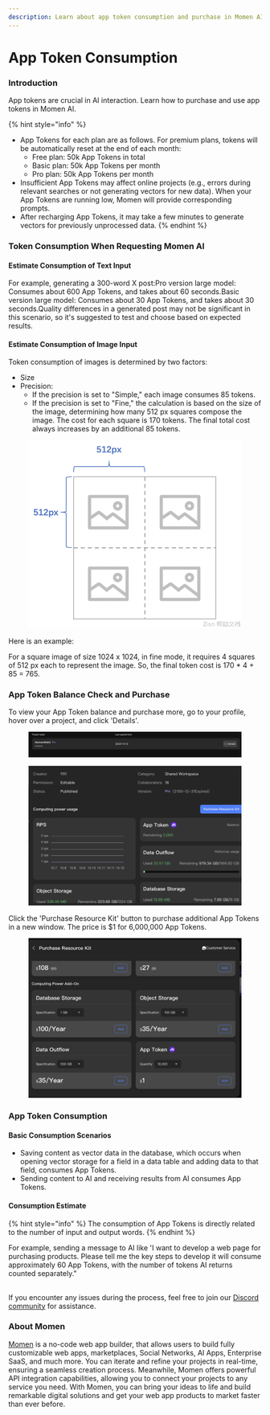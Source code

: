 ```yaml
---
description: Learn about app token consumption and purchase in Momen AI.
---
```


# App Token Consumption

### Introduction

App tokens are crucial in AI interaction. Learn how to purchase and use app tokens in Momen AI.

{% hint style="info" %}
* App Tokens for each plan are as follows. For premium plans, tokens will be automatically reset at the end of each month:
  * Free plan: 50k App Tokens in total
  * Basic plan: 50k App Tokens per month
  * Pro plan: 50k App Tokens per month
* Insufficient App Tokens may affect online projects (e.g., errors during relevant searches or not generating vectors for new data). When your App Tokens are running low, Momen will provide corresponding prompts.
* After recharging App Tokens, it may take a few minutes to generate vectors for previously unprocessed data.
{% endhint %}

### Token Consumption When Requesting Momen AI

#### Estimate Consumption of Text Input

For example, generating a 300-word X post:Pro version large model: Consumes about 600 App Tokens, and takes about 60 seconds.Basic version large model: Consumes about 30 App Tokens, and takes about 30 seconds.Quality differences in a generated post may not be significant in this scenario, so it's suggested to test and choose based on expected results.

#### Estimate Consumption of Image Input

Token consumption of images is determined by two factors:

* Size
* Precision:
  * If the precision is set to "Simple," each image consumes 85 tokens.
  * If the precision is set to "Fine," the calculation is based on the size of the image, determining how many 512 px squares compose the image. The cost for each square is 170 tokens. The final total cost always increases by an additional 85 tokens.

<figure><img src="../.gitbook/assets/1280X1280.png" alt="The calculation of image input"><figcaption></figcaption></figure>

Here is an example:

For a square image of size 1024 x 1024, in fine mode, it requires 4 squares of 512 px each to represent the image. So, the final token cost is 170 \* 4 + 85 = 765.

### App Token Balance Check and Purchase

To view your App Token balance and purchase more, go to your profile, hover over a project, and click 'Details'.

<figure><img src="../.gitbook/assets/1 (44).png" alt="Project details in a no-code tool"><figcaption></figcaption></figure>

<figure><img src="../.gitbook/assets/2 (38).png" alt="Purchase resource kit in a no-code tool"><figcaption></figcaption></figure>

Click the 'Purchase Resource Kit' button to purchase additional App Tokens in a new window. The price is $1 for 6,000,000 App Tokens.

<figure><img src="../.gitbook/assets/3 (31).png" alt="App token consumption in a no-code tool"><figcaption></figcaption></figure>

### App Token Consumption

#### Basic Consumption Scenarios

* Saving content as vector data in the database, which occurs when opening vector storage for a field in a data table and adding data to that field, consumes App Tokens.
* Sending content to AI and receiving results from AI consumes App Tokens.

#### Consumption Estimate

{% hint style="info" %}
The consumption of App Tokens is directly related to the number of input and output words.
{% endhint %}

For example, sending a message to AI like 'I want to develop a web page for purchasing products. Please tell me the key steps to develop it will consume approximately 60 App Tokens, with the number of tokens AI returns counted separately."

\
If you encounter any issues during the process, feel free to join our [Discord community](https://discord.com/invite/UCyhySSXfz) for assistance.

### About Momen

[Momen](https://momen.app/?channel=blog-about) is a no-code web app builder, that allows users to build fully customizable web apps, marketplaces, Social Networks, AI Apps, Enterprise SaaS, and much more. You can iterate and refine your projects in real-time, ensuring a seamless creation process. Meanwhile, Momen offers powerful API integration capabilities, allowing you to connect your projects to any service you need. With Momen, you can bring your ideas to life and build remarkable digital solutions and get your web app products to market faster than ever before.
